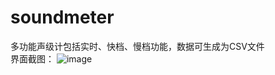 # soundmeter
多功能声级计包括实时、快档、慢档功能，数据可生成为CSV文件  
界面截图：
![image](https://github.com/debugdoctor/soundmeter/assets/109025558/728aff27-5702-444c-b3e7-2d91501db97e)
